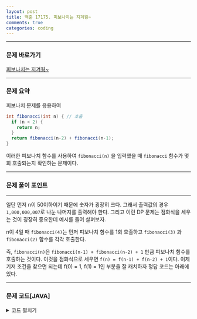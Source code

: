 ```yaml
---
layout: post
title: 백준 17175. 피보나치는 지겨웡~
comments: true 
categories: coding
---
```

- - -
### 문제 바로가기
[피보나치는 지겨웡~](https://www.acmicpc.net/problem/17175)
- - - 
### 문제 요약 
피보나치 문제를 응용하여 
```java
int fibonacci(int n) { // 호출
  if (n < 2) {
    return n;
  }  
  return fibonacci(n-2) + fibonacci(n-1);
}
```
이러한 피보나치 함수를 사용하여 `fibonacci(n)` 을 입력했을 때 `fibonacci` 함수가 몇회 호출되는지 확인하는 문제이다.

- - -

### 문제 풀이 포인트
- - - 
일단 먼저 n이 50이하이기 때문에 숫자가 굉장히 크다. 그래서 출력값의 경우 `1,000,000,007`로 나눈 나머지를 출력해야 한다.
그리고 이런 DP 문제는 점화식을 세우는 것이 굉장히 중요한데 예시를 들어 살펴보자.

n이 4일 때 `fibonacci(4)`는 먼저 피보나치 함수를 1회 호출하고 `fibonacci(3)` 과 `fibonacci(2)` 함수를 각각 호출한다.

즉, `fibonacci(n)`은 `fibonacci(n-1) + fibonacci(n-2) + 1` 만큼 피보나치 함수를 호출하는 것이다.
이것을 점화식으로 세우면 `f(n) = f(n-1) + f(n-2) + 1`이다.
이제 기저 조건을 찾으면 되는데 f(0) = 1, f(1) = 1인 부분을 잘 캐치하자
정답 코드는 아래에 있다. 

- - -
###  문제 코드[JAVA]
<details>
<summary>코드 펼치기</summary>
<div markdown="1">

- - -
```java
package bj;

import java.util.Scanner;

public class Main {
  public static void main(String[] args) {
    Scanner sc = new Scanner(System.in);
    int n = sc.nextInt();
    int[] dp = new int[n+1];
    dp[0] = 1;
    dp[1] = 1;
    for (int i = 2; i <= n; i++) {
      dp[i] = dp[i-1] % 1000000007 + dp[i-2] % 1000000007 + 1;
      dp[i] = dp[i] % 1000000007; // 항상 나머지를 계산하는 습관을 들이자
    }
    System.out.println(dp[n]);
  }
}
```
</div>
</details>